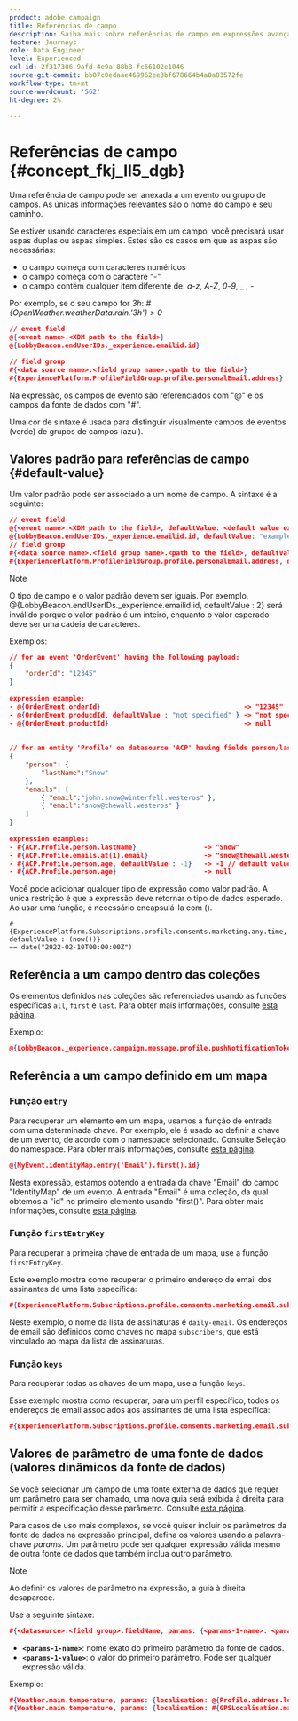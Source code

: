 ```yaml
---
product: adobe campaign
title: Referências de campo
description: Saiba mais sobre referências de campo em expressões avançadas
feature: Journeys
role: Data Engineer
level: Experienced
exl-id: 2f317306-9afd-4e9a-88b8-fc66102e1046
source-git-commit: bb07c0edaae469962ee3bf678664b4a0a83572fe
workflow-type: tm+mt
source-wordcount: '562'
ht-degree: 2%

---
```


# Referências de campo {#concept_fkj_ll5_dgb}

Uma referência de campo pode ser anexada a um evento ou grupo de campos. As únicas informações relevantes são o nome do campo e seu caminho.

Se estiver usando caracteres especiais em um campo, você precisará usar aspas duplas ou aspas simples. Estes são os casos em que as aspas são necessárias:

* o campo começa com caracteres numéricos
* o campo começa com o caractere &quot;-&quot;
* o campo contém qualquer item diferente de: _a_-_z_, _A_-_Z_, _0_-_9_, _ , _-_

Por exemplo, se o seu campo for _3h_: _#{OpenWeather.weatherData.rain.&#39;3h&#39;} > 0_

```json
// event field
@{<event name>.<XDM path to the field>}
@{LobbyBeacon.endUserIDs._experience.emailid.id}

// field group
#{<data source name>.<field group name>.<path to the field>}
#{ExperiencePlatform.ProfileFieldGroup.profile.personalEmail.address}
```

Na expressão, os campos de evento são referenciados com &quot;@&quot; e os campos da fonte de dados com &quot;#&quot;.

Uma cor de sintaxe é usada para distinguir visualmente campos de eventos (verde) de grupos de campos (azul).

## Valores padrão para referências de campo {#default-value}

Um valor padrão pode ser associado a um nome de campo. A sintaxe é a seguinte:

```json
// event field
@{<event name>.<XDM path to the field>, defaultValue: <default value expression>}
@{LobbyBeacon.endUserIDs._experience.emailid.id, defaultValue: "example@adobe.com"}
// field group
#{<data source name>.<field group name>.<path to the field>, defaultValue: <default value expression>}
#{ExperiencePlatform.ProfileFieldGroup.profile.personalEmail.address, defaultValue: "example@adobe.com"}
```

>[!NOTE]
>
>O tipo de campo e o valor padrão devem ser iguais. Por exemplo, @{LobbyBeacon.endUserIDs._experience.emailid.id, defaultValue : 2} será inválido porque o valor padrão é um inteiro, enquanto o valor esperado deve ser uma cadeia de caracteres.

Exemplos:

```json
// for an event 'OrderEvent' having the following payload:
{
    "orderId": "12345"
}
 
expression example:
- @{OrderEvent.orderId}                                    -> "12345"
- @{OrderEvent.producdId, defaultValue : "not specified" } -> "not specified" // default value, productId is not a field present in the payload
- @{OrderEvent.productId}                                  -> null
 
 
// for an entity 'Profile' on datasource 'ACP' having fields person/lastName, with fetched data such as:
{
    "person": {
        "lastName":"Snow"
    },
    "emails": [
        { "email":"john.snow@winterfell.westeros" },
        { "email":"snow@thewall.westeros" }
    ]
}
 
expression examples:
- #{ACP.Profile.person.lastName}                 -> "Snow"
- #{ACP.Profile.emails.at(1).email}              -> "snow@thewall.westeros"
- #{ACP.Profile.person.age, defaultValue : -1}   -> -1 // default value, age is not a field present in the payload
- #{ACP.Profile.person.age}                      -> null
```

Você pode adicionar qualquer tipo de expressão como valor padrão. A única restrição é que a expressão deve retornar o tipo de dados esperado. Ao usar uma função, é necessário encapsulá-la com ().

```
#{ExperiencePlatform.Subscriptions.profile.consents.marketing.any.time, defaultValue : (now())} 
== date("2022-02-10T00:00:00Z")
```

## Referência a um campo dentro das coleções

Os elementos definidos nas coleções são referenciados usando as funções específicas `all`, `first` e `last`. Para obter mais informações, consulte [esta página](../expression/collection-management-functions.md).

Exemplo:

```json
@{LobbyBeacon._experience.campaign.message.profile.pushNotificationTokens.all()
```

## Referência a um campo definido em um mapa

### Função `entry`

Para recuperar um elemento em um mapa, usamos a função de entrada com uma determinada chave. Por exemplo, ele é usado ao definir a chave de um evento, de acordo com o namespace selecionado. Consulte Seleção do namespace. Para obter mais informações, consulte [esta página](../event/selecting-the-namespace.md).

```json
@{MyEvent.identityMap.entry('Email').first().id}
```

Nesta expressão, estamos obtendo a entrada da chave &quot;Email&quot; do campo &quot;IdentityMap&quot; de um evento. A entrada &quot;Email&quot; é uma coleção, da qual obtemos a &quot;id&quot; no primeiro elemento usando &quot;first()&quot;. Para obter mais informações, consulte [esta página](../expression/collection-management-functions.md).

### Função `firstEntryKey`

Para recuperar a primeira chave de entrada de um mapa, use a função `firstEntryKey`.

Este exemplo mostra como recuperar o primeiro endereço de email dos assinantes de uma lista específica:

```json
#{ExperiencePlatform.Subscriptions.profile.consents.marketing.email.subscriptions.entry('daily-email').subscribers.firstEntryKey()}
```

Neste exemplo, o nome da lista de assinaturas é `daily-email`. Os endereços de email são definidos como chaves no mapa `subscribers`, que está vinculado ao mapa da lista de assinaturas.

### Função `keys`

Para recuperar todas as chaves de um mapa, use a função `keys`.

Esse exemplo mostra como recuperar, para um perfil específico, todos os endereços de email associados aos assinantes de uma lista específica:

```json
#{ExperiencePlatform.Subscriptions.profile.consents.marketing.email.subscriptions.entry('daily-mail').subscribers.keys()
```

## Valores de parâmetro de uma fonte de dados (valores dinâmicos da fonte de dados)

Se você selecionar um campo de uma fonte externa de dados que requer um parâmetro para ser chamado, uma nova guia será exibida à direita para permitir a especificação desse parâmetro. Consulte [esta página](../expression/expressionadvanced.md).

Para casos de uso mais complexos, se você quiser incluir os parâmetros da fonte de dados na expressão principal, defina os valores usando a palavra-chave _params_. Um parâmetro pode ser qualquer expressão válida mesmo de outra fonte de dados que também inclua outro parâmetro.

>[!NOTE]
>
>Ao definir os valores de parâmetro na expressão, a guia à direita desaparece.

Use a seguinte sintaxe:

```json
#{<datasource>.<field group>.fieldName, params: {<params-1-name>: <params-1-value>, <params-2-name>: <params-2-value>}}
```

* **`<params-1-name>`**: nome exato do primeiro parâmetro da fonte de dados.
* **`<params-1-value>`**: o valor do primeiro parâmetro. Pode ser qualquer expressão válida.

Exemplo:

```json
#{Weather.main.temperature, params: {localisation: @{Profile.address.localisation}}}
#{Weather.main.temperature, params: {localisation: #{GPSLocalisation.main.coordinates, params: {city: @{Profile.address.city}}}}}
```
